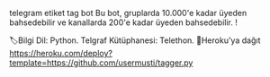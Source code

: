 telegram etiket tag bot Bu bot, gruplarda 10.000'e kadar üyeden bahsedebilir ve kanallarda 200'e kadar üyeden bahsedebilir. !

🏷Bilgi Dil: Python. Telgraf Kütüphanesi: Telethon.
 🚀Heroku'ya dağıt
https://heroku.com/deploy?template=https://github.com/usermusti/tagger.py
